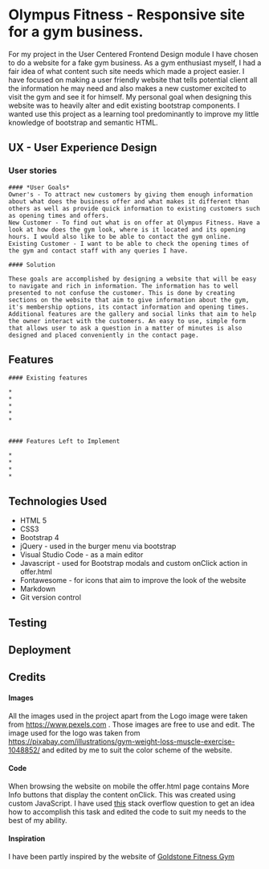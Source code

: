 # Olympus Fitness - Responsive site for a gym business. 

For my project in the User Centered Frontend Design module I have chosen to do a website for a fake gym business. As a gym enthusiast myself, I had a fair idea of what content such site needs which made a project easier. I have focused on making a user friendly website that tells potential client all the information he may need and also makes a new customer excited to visit the gym and see it for himself. 
My personal goal when designing this website was to heavily alter and edit existing bootstrap  components. I wanted use this project as a learning tool predominantly to improve my little knowledge of bootstrap and semantic HTML.

## UX  - User Experience Design

### User stories

    #### *User Goals*
    Owner's - To attract new customers by giving them enough information about what does the business offer and what makes it different than others as well as provide quick information to existing customers such as opening times and offers.
    New Customer - To find out what is on offer at Olympus Fitness. Have a look at how does the gym look, where is it located and its opening hours. I would also like to be able to contact the gym online.
    Existing Customer - I want to be able to check the opening times of the gym and contact staff with any queries I have.

    #### Solution

    These goals are accomplished by designing a website that will be easy to navigate and rich in information. The information has to well presented to not confuse the customer. This is done by creating sections on the website that aim to give information about the gym, it's membership options, its contact information and opening times. Additional features are the gallery and social links that aim to help the owner interact with the customers. An easy to use, simple form that allows user to ask a question in a matter of minutes is also designed and placed conveniently in the contact page.

## Features

    #### Existing features

    *
    *
    *
    *
    *


    #### Features Left to Implement

    *
    *
    *
    *

## Technologies Used
* HTML 5
* CSS3
* Bootstrap 4 
* jQuery - used in the burger menu via bootstrap
* Visual Studio Code -  as a main editor
* Javascript - used for Bootstrap modals and custom onClick action in offer.html
* Fontawesome -  for icons that aim to improve the look of the website
* Markdown
* Git version control




## Testing


## Deployment


## Credits

#### Images

All the images used in the project apart from the Logo image were taken from https://www.pexels.com . Those images are free to use and edit.
The image used for the logo was taken from https://pixabay.com/illustrations/gym-weight-loss-muscle-exercise-1048852/ and edited by me to suit the color scheme of the website.
#### Code

When browsing the website on mobile the offer.html page contains More Info buttons that display the content onClick. This was created using custom JavaScript. I have used [this](https://stackoverflow.com/questions/32153720/how-to-make-button-show-content-onclick) stack overflow question to get an idea how to accomplish this task and edited the code to suit my needs to the best of my ability.
#### Inspiration

I have been partly inspired by the website of [Goldstone Fitness Gym](https://www.goldstonefitness.ie)